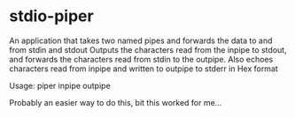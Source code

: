 # stdio-piper
An application that takes two named pipes and forwards the data to and from stdin and stdout
Outputs the characters read from the inpipe to stdout, and forwards the characters read from stdin to the outpipe.
Also echoes characters read from inpipe and written to outpipe to stderr in Hex format

Usage: piper inpipe outpipe

Probably an easier way to do this, bit this worked for me...
